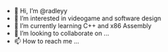- 👋 Hi, I’m @radleyy
- 👀 I’m interested in videogame and software design
- 🌱 I’m currently learning C++ and x86 Assembly
- 💞️ I’m looking to collaborate on ...
- 📫 How to reach me ...

<!---
radleyy/radleyy is a ✨ special ✨ repository because its `README.md` (this file) appears on your GitHub profile.
You can click the Preview link to take a look at your changes.
--->

